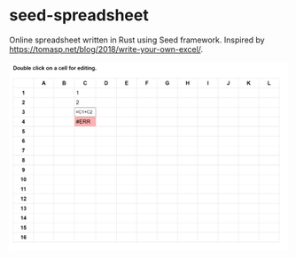 # seed-spreadsheet

Online spreadsheet written in Rust using Seed framework.
Inspired by https://tomasp.net/blog/2018/write-your-own-excel/.

![Demo UI](seed-spreadsheet.png)
